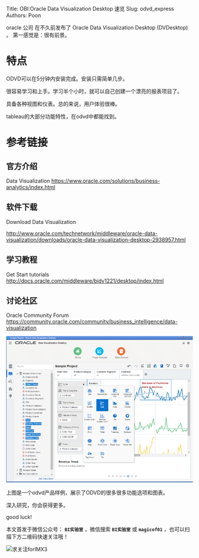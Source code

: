 Title:  OBI:Oracle Data Visualization Desktop 速览
Slug:  odvd_express
Authors: Poon



oracle 公司 在不久前发布了 Oracle Data Visualization Desktop (DVDesktop) 。 第一感觉是：很有前景。

# 特点

ODVD可以在5分钟内安装完成。安装只需简单几步。

很容易学习和上手。学习半个小时，就可以自己创建一个漂亮的报表项目了。

具备各种视图和仪表。总的来说，用户体验很棒。

tableau的大部分功能特性，在odvd中都能找到。

#  参考链接

## 官方介绍

Data Visualization
https://www.oracle.com/solutions/business-analytics/index.html 

## 软件下载

Download Data Visualization

http://www.oracle.com/technetwork/middleware/oracle-data-visualization/downloads/oracle-data-visualization-desktop-2938957.html

## 学习教程
Get Start tutorials
http://docs.oracle.com/middleware/bidv1221/desktop/index.html

## 讨论社区
Oracle Community Forum
https://community.oracle.com/community/business_intelligence/data-visualization



![defaultName](img/bi_201606/odvd.png)

上图是一个odvd产品样例，展示了ODVD的很多很多功能选项和图表。

深入研究，你会获得更多。

good luck!


本文首发于微信公众号： **`BI实验室`** ，微信搜索 **`BI实验室`** 或 **`magicof01`** ，也可以扫描下方二维码快速关注哦！

![求关注forIMX3](http://www.imx3.com/img/weixin_bi_common/sdr_code_tree.png)



